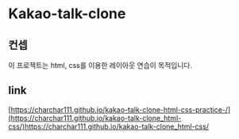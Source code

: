 # Kakao-talk-clone

## 컨셉

이 프로젝트는 html, css를 이용한 레이아웃 연습이 목적입니다.

## link

[https://charchar111.github.io/kakao-talk-clone-html-css-practice-/](https://charchar111.github.io/kakao-talk-clone_html-css/)https://charchar111.github.io/kakao-talk-clone_html-css/

